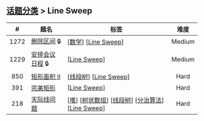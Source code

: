 <!--|This file generated by command(leetcode tag); DO NOT EDIT.            |-->
<!--+----------------------------------------------------------------------+-->
<!--|@author    openset <openset.wang@gmail.com>                           |-->
<!--|@link      https://github.com/openset                                 |-->
<!--|@home      https://github.com/openset/leetcode                        |-->
<!--+----------------------------------------------------------------------+-->

## [话题分类](https://github.com/openset/leetcode/blob/master/tag/README.md) > Line Sweep

| # | 题名 | 标签 | 难度 |
| :-: | - | - | :-: |
| 1272 | [删除区间](https://github.com/openset/leetcode/tree/master/problems/remove-interval) 🔒 | [[数学](https://github.com/openset/leetcode/tree/master/tag/math/README.md)] [[Line Sweep](https://github.com/openset/leetcode/tree/master/tag/line-sweep/README.md)]  | Medium |
| 1229 | [安排会议日程](https://github.com/openset/leetcode/tree/master/problems/meeting-scheduler) 🔒 | [[Line Sweep](https://github.com/openset/leetcode/tree/master/tag/line-sweep/README.md)]  | Medium |
| 850 | [矩形面积 II](https://github.com/openset/leetcode/tree/master/problems/rectangle-area-ii) | [[线段树](https://github.com/openset/leetcode/tree/master/tag/segment-tree/README.md)] [[Line Sweep](https://github.com/openset/leetcode/tree/master/tag/line-sweep/README.md)]  | Hard |
| 391 | [完美矩形](https://github.com/openset/leetcode/tree/master/problems/perfect-rectangle) | [[Line Sweep](https://github.com/openset/leetcode/tree/master/tag/line-sweep/README.md)]  | Hard |
| 218 | [天际线问题](https://github.com/openset/leetcode/tree/master/problems/the-skyline-problem) | [[堆](https://github.com/openset/leetcode/tree/master/tag/heap/README.md)] [[树状数组](https://github.com/openset/leetcode/tree/master/tag/binary-indexed-tree/README.md)] [[线段树](https://github.com/openset/leetcode/tree/master/tag/segment-tree/README.md)] [[分治算法](https://github.com/openset/leetcode/tree/master/tag/divide-and-conquer/README.md)] [[Line Sweep](https://github.com/openset/leetcode/tree/master/tag/line-sweep/README.md)]  | Hard |
